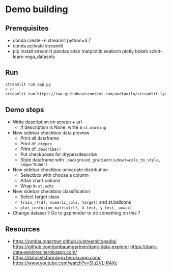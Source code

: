 # Demo building

## Prerequisites

- conda create -n streamlit python=3.7
- conda activate streamlit
- pip install streamlit pandas altair matplotlib seaborn plotly bokeh scikit-learn vega_datasets

## Run

```bash
streamlit run app.py
# or
streamlit run https://raw.githubusercontent.com/andfanilo/streamlit-lyondatascience-20200422/master/app_final.py
```

## Demo steps

- Write description on screen + url
  - If description is None, write a `st.warning`
- New sidebar checkbox data preview
  - Print all dataframe
  - Print `df.dtypes`
  - Print `df.describe()`
  - Put checkboxes for dtypes/describe
  - Style dataframe with `.background_gradient(subset=cols_to_style, cmap="BuGn")`
- New sidebar checkbox univariate distribution
  - Selectbox with choose a column
  - Altair chart column
  - Wrap in `st.echo`
- New sidebar checkbox classification
  - Select target class
  - `train_rf(df, numeric_cols, target)` and st.balloons
  - `plot_confusion_matrix(clf, X_test, y_test, ax=ax)`
- Change dataset ? Go to gapminder to do something on this ?

## Resources

- https://pmbaumgartner.github.io/streamlitopedia/ https://github.com/pmbaumgartner/dank-data-explorer https://dank-data-explorer.herokuapp.com/
- https://datasetsformlapp.herokuapp.com/ https://www.youtube.com/watch?v=SIu2VL-RAXc

